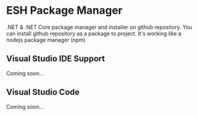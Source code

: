# ESH Package Manager
.NET & .NET Core package manager and installer on github repository. You can install github repository as a package to project. It's working like a nodejs package manager (npm)

## Visual Studio IDE Support

Coming soon...

## Visual Studio Code 

Coming soon...
